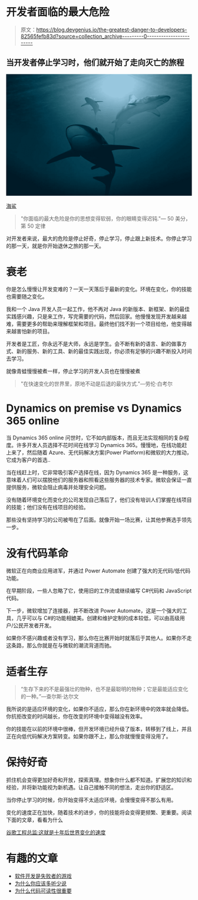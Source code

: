 # 开发者面临的最大危险

> 原文：<https://blog.devgenius.io/the-greatest-danger-to-developers-82565fefb83d?source=collection_archive---------0----------------------->

## 当开发者停止学习时，他们就开始了走向灭亡的旅程

![](img/65b2e260a2219189511537eb66daff46.png)

[海鲨](https://pixabay.com/photos/hai-sharks-sea-ocean-water-3347787/)

> "你面临的最大危险是你的思想变得软弱，你的眼睛变得迟钝."― 50 美分，第 50 定律

对开发者来说，最大的危险是停止好奇，停止学习，停止跟上新技术。你停止学习的那一天，就是你开始退休之旅的那一天。

# 衰老

你是怎么慢慢让开发变难的？一天一天落后于最新的变化。环境在变化，你的技能也需要随之变化。

我和一个 Java 开发人员一起工作，他不再对 Java 的新版本、新框架、新的最佳实践感兴趣，只是来工作，写完需要的代码，然后回家。他慢慢发现开发越来越难，需要更多的帮助来理解框架和项目。最终他们找不到一个项目给他，他变得越来越害怕新的项目。

开发者是工匠，你永远不是大师，永远是学生。会不断有新的语言、新的做事方式、新的服务、新的工具、新的最佳实践出现，你必须有足够的兴趣不断投入时间去学习。

就像青蛙慢慢被煮一样，停止学习的开发人员也在慢慢被煮

> "在快速变化的世界里，原地不动是后退的最快方式."—劳伦·白考尔

# **Dynamics on premise vs Dynamics 365 online**

当 Dynamics 365 online 问世时，它不如内部版本，而且无法实现相同的复杂程度。许多开发人员选择不花时间在线学习 Dynamics 365。慢慢地，在线功能赶上来了，然后随着 Azure、无代码解决方案(Power Platform)和微软的大力推动，它成为客户的首选..

当在线赶上时，它非常吸引客户选择在线，因为 Dynamics 365 是一种服务，这意味着人们可以摆脱他们的服务器和照看这些服务器的技术专家。微软会保证一直提供服务，微软会阻止病毒并处理安全问题。

没有随着环境变化而变化的公司发现自己落后了，他们没有培训人们掌握在线项目的技能；他们没有在线项目的经验。

那些没有坚持学习的公司被甩在了后面。就像开始一场比赛，让其他参赛选手领先一步。

# **没有代码革命**

微软正在向商业应用进军，并通过 Power Automate 创建了强大的无代码/低代码功能。

在早期阶段，一些人忽略了它，使用旧的工作流或继续编写 C#代码和 JavaScript 代码。

下一步，微软增加了连接器，并不断改进 Power Automate，这是一个强大的工具，几乎可以与 C#的功能相媲美。创建和维护定制的成本较低，可以由高级用户/公民开发者开发。

如果你不感兴趣或者没有学习，那么你在比赛开始时就落后于其他人。如果你不走这条路，那么你就是在与微软的潮流背道而驰。

# **适者生存**

> “生存下来的不是最强壮的物种，也不是最聪明的物种；它是最能适应变化的一种。”—查尔斯·达尔文

我所说的是适应环境的变化，如果你不适应，那么你在新环境中的效率就会降低。你抗拒改变的时间越长，你在改变的环境中变得越没有效率。

你的技能在以前的环境中很棒，但开发环境已经升级了版本，转移到了线上，并且正在向低代码解决方案转变。如果你跟不上，那么你就慢慢变得没用了。

# 保持好奇

抓住机会变得更加好奇和开放，探索真理。想象你什么都不知道。扩展您的知识和经验，并将新功能视为新机遇。让自己接触不同的想法，走出你的舒适区。

当你停止学习的时候，你开始变得不太适应环境，会慢慢变得不那么有用。

变化的速度正在加快，随着技术的进步，你的技能将会变得更频繁、更重要。阅读下面的文章，看看为什么

[谷歌工程总监:这就是十年后世界变化的速度](https://medium.com/accelerated-intelligence/google-director-of-engineering-this-is-how-fast-the-world-will-change-in-ten-years-6f1e653b5374)

# 有趣的文章

*   [软件开发是失败者的游戏](https://thehosk.medium.com/software-development-is-a-losers-game-fc68bb30d7eb)
*   [为什么你应该多听少说](https://thehosk.medium.com/why-you-should-listen-more-than-you-talk-44e4ebcacaa)
*   [为什么代码可读性很重要](https://thehosk.medium.com/why-code-readability-is-important-e0c228a238a)